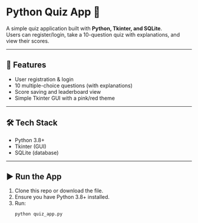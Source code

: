 # Python Quiz App 🎯

A simple quiz application built with **Python, Tkinter, and SQLite**.  
Users can register/login, take a 10-question quiz with explanations, and view their scores.

---

## 🚀 Features
- User registration & login
- 10 multiple-choice questions (with explanations)
- Score saving and leaderboard view
- Simple Tkinter GUI with a pink/red theme

---

## 🛠️ Tech Stack
- Python 3.8+
- Tkinter (GUI)
- SQLite (database)

---

## ▶️ Run the App
1. Clone this repo or download the file.
2. Ensure you have Python 3.8+ installed.
3. Run:
   ```bash
   python quiz_app.py
